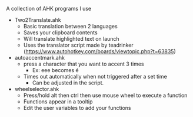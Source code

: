 A collection of AHK programs I use


- Two2Translate.ahk
	- Basic translation between 2 languages
	- Saves your clipboard contents
	- Will translate highlighted text on launch
	- Uses the translator script made by teadrinker (https://www.autohotkey.com/boards/viewtopic.php?t=63835)
- autoaccentmark.ahk
	- press a character that you want to accent 3 times
		- Ex: eee becomes é
	- Times out automatically when not triggered after a set time
		- Can be adjusted in the script.
- wheelselector.ahk
	- Press/hold alt then ctrl then use mouse wheel to execute a function
	- Functions appear in a tooltip
	- Edit the user variables to add your functions
